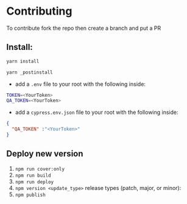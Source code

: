 # Contributing
To contribute fork the repo then create a branch and put a PR
## Install:
```bash
yarn install

yarn _postinstall
```
* add a `.env` file to your root with the following inside:
```bash
TOKEN=<YourToken>
QA_TOKEN=<YourToken>
```
* add a `cypress.env.json` file to your root with the following inside:
```json
{
  "QA_TOKEN" :"<YourToken>"
}
```


## Deploy new version

1. `npm run cover:only`
2. `npm run build`
3. `npm run deploy`
4. `npm version <update_type>` release types (patch, major, or minor):
4. `npm publish`
